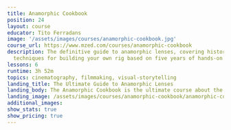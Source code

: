 ```yaml
---
title: Anamorphic Cookbook
position: 24
layout: course
educator: Tito Ferradans
image: '/assets/images/courses/anamorphic-cookbook.jpg'
course_url: https://www.mzed.com/courses/anamorphic-cookbook
description: The definitive guide to anamorphic lenses, covering history and practical
  techniques for building your own rig based on five years of hands-on experience.
lessons: 6
runtime: 3h 52m
topics: cinematography, filmmaking, visual-storytelling
landing_title: The Ultimate Guide to Anamorphic Lenses
landing_body: The Anamorphic Cookbook is the ultimate course about the history of anamorphic lenses and how to put together your own rig.<br><br>After five years of experimenting with various lenses, systems, and cameras, educator Tito Ferradans has created a fast-paced and entertaining guide to anamorphics, saving you both time and money on your anamorphic journey.
landing_image: /assets/images/courses/anamorphic-cookbook/anamorphic-cookbook-tito.jpg
additional_images:
show_stats: true
show_pricing: true
---
```


